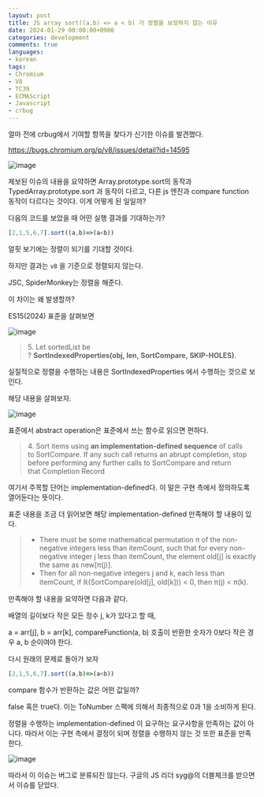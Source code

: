 ```yaml
---
layout: post
title: JS array sort((a,b) => a < b) 가 정렬을 보장하지 않는 이유
date: 2024-01-29 00:00:00+0900
categories: development
comments: true
languages:
- korean
tags:
- Chromium
- V8
- TC39
- ECMAScript
- Javascript
- crbug
---	
```



얼마 전에 crbug에서 기여할 항목을 찾다가 신기한 이슈를 발견했다.

https://bugs.chromium.org/p/v8/issues/detail?id=14595

![image](https://github.com/DevSDK/devsdk.github.io/assets/18409763/ac5b1d07-5dc2-4178-8d4c-f86768e5788b)


제보된 이슈의 내용을 요약하면 Array.prototype.sort의 동작과 TypedArray.prototype.sort 과 동작이 다르고, 다른 js 엔진과 compare function 동작이 다르다는 것이다. 이게 어떻게 된 일일까?

다음의 코드를 보았을 때 어떤 실행 결과를 기대하는가?

```javascript
[2,1,5,6,7].sort((a,b)=>(a<b))
```

얼핏 보기에는 정렬이 되기를 기대할 것이다.

하지만 결과는 `v8` 을 기준으로 정렬되지 않는다.

JSC, SpiderMonkey는 정렬을 해준다.

이 차이는 왜 발생할까?

ES15(2024) 표준을 살펴보면

![image](https://github.com/DevSDK/devsdk.github.io/assets/18409763/cf911834-9232-4e8a-8789-c8f351b45f00)


> 5. Let sortedList be ? **SortIndexedProperties(obj, len, SortCompare, SKIP-HOLES)**.

실질적으로 정렬을 수행하는 내용은 SortIndexedProperties 에서 수행하는 것으로 보인다.

해당 내용을 살펴보자. 

![image](https://github.com/DevSDK/devsdk.github.io/assets/18409763/978dd1d6-998c-4fc9-a802-ad81427c948f)


표준에서 abstract operation은 표준에서 쓰는 함수로 읽으면 편하다.

> 4. Sort items using **an implementation-defined sequence** of calls to SortCompare. If any such call returns an abrupt completion, stop before performing any further calls to SortCompare and return that Completion Record

여기서 주목할 단어는 implementation-defined다. 이 말은 구현 측에서 정의하도록 열어둔다는 뜻이다.

표준 내용을 조금 더 읽어보면 해당 implementation-defined 만족해야 할 내용이 있다. 

> * There must be some mathematical permutation π of the non-negative integers less than itemCount, such that for every non-negative integer j less than itemCount, the element old[j] is exactly the same as new[π(j)].
> * Then for all non-negative integers j and k, each less than itemCount, if ℝ(SortCompare(old[j], old[k])) < 0, then π(j) < π(k).

만족해야 할 내용을 요약하면 다음과 같다.

배열의 길이보다 작은 모든 정수 j, k가 있다고 할 때,

 a = arr[j], b = arr[k], compareFunction(a, b) 호출이  반환한 숫자가 0보다 작은 경우 a, b 순이여야 한다.


 다시 원래의 문제로 돌아가 보자

```javascript
[2,1,5,6,7].sort((a,b)=>(a<b))
```

compare 함수가 반환하는 값은 어떤 값일까?

false 혹은 true다. 이는 ToNumber 스팩에 의해서 최종적으로 0과 1을 소비하게 된다.

정렬을 수행하는 implementation-defined 이 요구하는 요구사항을 만족하는 값이 아니다. 따라서 이는 구현 측에서 결정이 되며 정렬을 수행하지 않는 것 또한 표준을 만족한다.

![image](https://github.com/DevSDK/devsdk.github.io/assets/18409763/eb7cc80d-9912-4c49-821e-15ad28230b1e)

따라서 이 이슈는 버그로 분류되진 않는다. 구글의 JS 리더 syg@의 더블체크를 받으면서 이슈를 닫았다.

